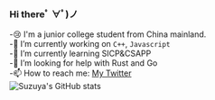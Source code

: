 ### Hi thereﾟ ∀ﾟ)ノ  
-😢 I'm a junior college student from China mainland.  
-🔭 I’m currently working on `C++`, `Javascript`  
-🌱 I’m currently learning SICP&CSAPP  
-🤔 I’m looking for help with Rust and Go  
-📫 How to reach me: [My Twitter](https://twitter.com/Suzuya_cl)  
![Suzuya's GitHub stats](https://github-readme-stats.vercel.app/api?username=suzuya-arch&show_icons=true&theme=vue-dark)

